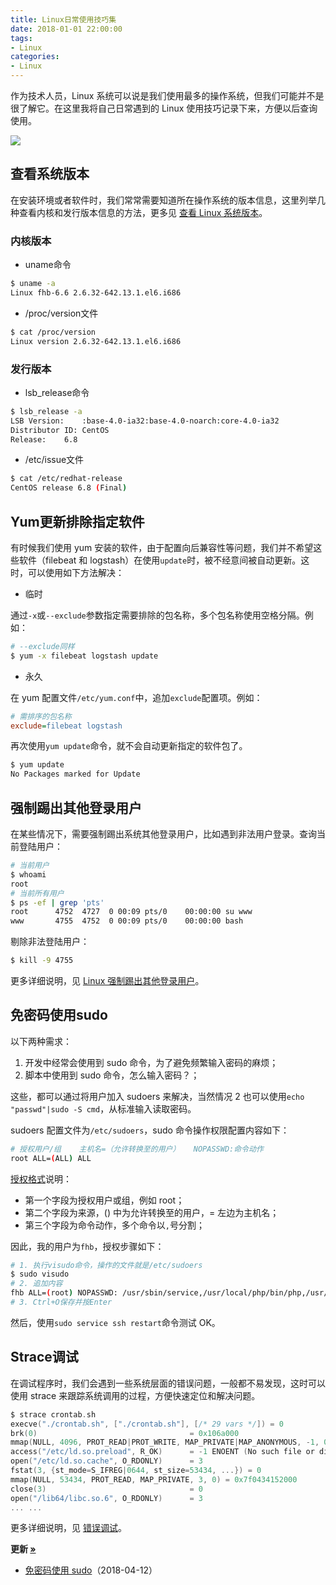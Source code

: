 ```yaml
---
title: Linux日常使用技巧集
date: 2018-01-01 22:00:00
tags:
- Linux
categories:
- Linux
---
```


作为技术人员，Linux 系统可以说是我们使用最多的操作系统，但我们可能并不是很了解它。在这里我将自己日常遇到的 Linux 使用技巧记录下来，方便以后查询使用。

![](https://img.fanhaobai.com/2018/01/linux-skill/2a82ad6b-ab25-409f-858c-22312826ac06.jpg)<!--more-->

## 查看系统版本

在安装环境或者软件时，我们常常需要知道所在操作系统的版本信息，这里列举几种查看内核和发行版本信息的方法，更多见 [查看 Linux 系统版本](https://www.fanhaobai.com/2016/07/linux-version.html)。

### 内核版本

* uname命令

```Bash
$ uname -a
Linux fhb-6.6 2.6.32-642.13.1.el6.i686
```

* /proc/version文件

```Bash
$ cat /proc/version 
Linux version 2.6.32-642.13.1.el6.i686
```

### 发行版本

* lsb_release命令

```Bash
$ lsb_release -a
LSB Version:	:base-4.0-ia32:base-4.0-noarch:core-4.0-ia32
Distributor ID:	CentOS
Release:	6.8
```

* /etc/issue文件

```Bash
$ cat /etc/redhat-release
CentOS release 6.8 (Final)
```

## Yum更新排除指定软件

有时候我们使用 yum 安装的软件，由于配置向后兼容性等问题，我们并不希望这些软件（filebeat 和 logstash）在使用`update`时，被不经意间被自动更新。这时，可以使用如下方法解决：

* 临时

通过`-x`或`--exclude`参数指定需要排除的包名称，多个包名称使用空格分隔。例如：

```Bash
# --exclude同样
$ yum -x filebeat logstash update
```

* 永久

在 yum 配置文件`/etc/yum.conf`中，追加`exclude`配置项。例如：

```Ini
# 需排序的包名称
exclude=filebeat logstash
```

再次使用`yum update`命令，就不会自动更新指定的软件包了。

```Bash
$ yum update
No Packages marked for Update
```

## 强制踢出其他登录用户

在某些情况下，需要强制踢出系统其他登录用户，比如遇到非法用户登录。查询当前登陆用户：

```Bash
# 当前用户
$ whoami
root
# 当前所有用户
$ ps -ef | grep 'pts'
root      4752  4727  0 00:09 pts/0    00:00:00 su www
www       4755  4752  0 00:09 pts/0    00:00:00 bash
```

剔除非法登陆用户：

```Bash
$ kill -9 4755
```

更多详细说明，见 [Linux 强制踢出其他登录用户](https://www.fanhaobai.com/2016/11/out-users.html)。

## 免密码使用sudo

以下两种需求：
1. 开发中经常会使用到 sudo 命令，为了避免频繁输入密码的麻烦；
2. 脚本中使用到 sudo 命令，怎么输入密码？；

这些，都可以通过将用户加入 sudoers 来解决，当然情况 2 也可以使用`echo "passwd"|sudo -S cmd`，从标准输入读取密码。

sudoers 配置文件为`/etc/sudoers`，sudo 命令操作权限配置内容如下：

```bash
# 授权用户/组    主机名=（允许转换至的用户）   NOPASSWD:命令动作
root ALL=(ALL) ALL
```

[授权格式](#)说明：
* 第一个字段为授权用户或组，例如 root；
* 第二个字段为来源，() 中为允许转换至的用户，= 左边为主机名；
* 第三个字段为命令动作，多个命令以`,`号分割；

因此，我的用户为`fhb`，授权步骤如下：

```bash
# 1. 执行visudo命令，操作的文件就是/etc/sudoers
$ sudo visudo
# 2. 追加内容
fhb ALL=(root) NOPASSWD: /usr/sbin/service,/usr/local/php/bin/php,/usr/bin/vim
# 3. Ctrl+O保存并按Enter
```

然后，使用`sudo service ssh restart`命令测试 OK。

## Strace调试

在调试程序时，我们会遇到一些系统层面的错误问题，一般都不易发现，这时可以使用 strace 来跟踪系统调用的过程，方便快速定位和解决问题。

```C
$ strace crontab.sh
execve("./crontab.sh", ["./crontab.sh"], [/* 29 vars */]) = 0
brk(0)                                  = 0x106a000
mmap(NULL, 4096, PROT_READ|PROT_WRITE, MAP_PRIVATE|MAP_ANONYMOUS, -1, 0) = 0x7f0434160000
access("/etc/ld.so.preload", R_OK)      = -1 ENOENT (No such file or directory)
open("/etc/ld.so.cache", O_RDONLY)      = 3
fstat(3, {st_mode=S_IFREG|0644, st_size=53434, ...}) = 0
mmap(NULL, 53434, PROT_READ, MAP_PRIVATE, 3, 0) = 0x7f0434152000
close(3)                                = 0
open("/lib64/libc.so.6", O_RDONLY)      = 3
... ...
```

更多详细说明，见 [错误调试](https://www.fanhaobai.com/2017/07/php-cli-setting.html#错误调试https://www.fanhaobai.com/2016/11/out-users.html)。

<strong>更新 [»]()</strong>
* [免密码使用 sudo](#免密码使用sudo)（2018-04-12）